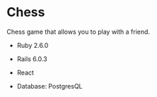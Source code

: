 # Chess

Chess game that allows you to play with a friend.

* Ruby 2.6.0
* Rails 6.0.3

* React

* Database: PostgresQL
